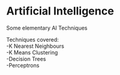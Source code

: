 # Artificial Intelligence
Some elementary AI Techniques

Techniques covered:  
-K Nearest Neighbours  
-K Means Clustering  
-Decision Trees  
-Perceptrons  
